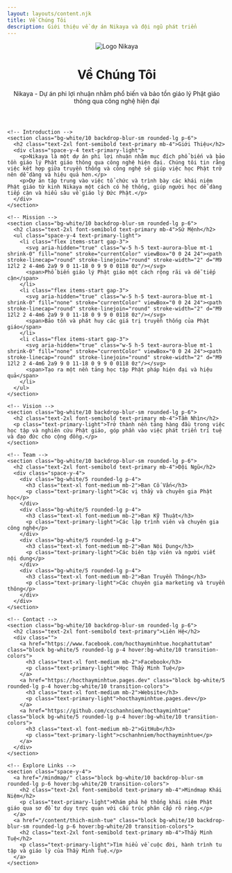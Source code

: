 ```yaml
---
layout: layouts/content.njk
title: Về Chúng Tôi
description: Giới thiệu về dự án Nikaya và đội ngũ phát triển
---
```

<div class="min-h-screen px-4 py-8">
  <div class="max-w-2xl mx-auto space-y-8">
    <!-- Hero Section -->
    <header class="text-center">
      <img src="/images/logo.svg" alt="Logo Nikaya" class="w-20 h-20 mx-auto mb-6">
      <h1 class="font-garamond text-3xl md:text-4xl text-primary mb-4">Về Chúng Tôi</h1>
      <p class="text-lg text-primary-light">Nikaya - Dự án phi lợi nhuận nhằm phổ biến và bảo tồn giáo lý Phật giáo thông qua công nghệ hiện đại</p>
    </header>

    <!-- Introduction -->
    <section class="bg-white/10 backdrop-blur-sm rounded-lg p-6">
      <h2 class="text-2xl font-semibold text-primary mb-4">Giới Thiệu</h2>
      <div class="space-y-4 text-primary-light">
        <p>Nikaya là một dự án phi lợi nhuận nhằm mục đích phổ biến và bảo tồn giáo lý Phật giáo thông qua công nghệ hiện đại. Chúng tôi tin rằng việc kết hợp giữa truyền thống và công nghệ sẽ giúp việc học Phật trở nên dễ dàng và hiệu quả hơn.</p>
        <p>Dự án tập trung vào việc tổ chức và trình bày các khái niệm Phật giáo từ kinh Nikaya một cách có hệ thống, giúp người học dễ dàng tiếp cận và hiểu sâu về giáo lý Đức Phật.</p>
      </div>
    </section>

    <!-- Mission -->
    <section class="bg-white/10 backdrop-blur-sm rounded-lg p-6">
      <h2 class="text-2xl font-semibold text-primary mb-4">Sứ Mệnh</h2>
      <ul class="space-y-4 text-primary-light">
        <li class="flex items-start gap-3">
          <svg aria-hidden="true" class="w-5 h-5 text-aurora-blue mt-1 shrink-0" fill="none" stroke="currentColor" viewBox="0 0 24 24"><path stroke-linecap="round" stroke-linejoin="round" stroke-width="2" d="M9 12l2 2 4-4m6 2a9 9 0 11-18 0 9 9 0 0118 0z"/></svg>
          <span>Phổ biến giáo lý Phật giáo một cách rộng rãi và dễ tiếp cận</span>
        </li>
        <li class="flex items-start gap-3">
          <svg aria-hidden="true" class="w-5 h-5 text-aurora-blue mt-1 shrink-0" fill="none" stroke="currentColor" viewBox="0 0 24 24"><path stroke-linecap="round" stroke-linejoin="round" stroke-width="2" d="M9 12l2 2 4-4m6 2a9 9 0 11-18 0 9 9 0 0118 0z"/></svg>
          <span>Bảo tồn và phát huy các giá trị truyền thống của Phật giáo</span>
        </li>
        <li class="flex items-start gap-3">
          <svg aria-hidden="true" class="w-5 h-5 text-aurora-blue mt-1 shrink-0" fill="none" stroke="currentColor" viewBox="0 0 24 24"><path stroke-linecap="round" stroke-linejoin="round" stroke-width="2" d="M9 12l2 2 4-4m6 2a9 9 0 11-18 0 9 9 0 0118 0z"/></svg>
          <span>Tạo ra một nền tảng học tập Phật pháp hiện đại và hiệu quả</span>
        </li>
      </ul>
    </section>

    <!-- Vision -->
    <section class="bg-white/10 backdrop-blur-sm rounded-lg p-6">
      <h2 class="text-2xl font-semibold text-primary mb-4">Tầm Nhìn</h2>
      <p class="text-primary-light">Trở thành nền tảng hàng đầu trong việc học tập và nghiên cứu Phật giáo, góp phần vào việc phát triển trí tuệ và đạo đức cho cộng đồng.</p>
    </section>

    <!-- Team -->
    <section class="bg-white/10 backdrop-blur-sm rounded-lg p-6">
      <h2 class="text-2xl font-semibold text-primary mb-4">Đội Ngũ</h2>
      <div class="space-y-4">
        <div class="bg-white/5 rounded-lg p-4">
          <h3 class="text-xl font-medium mb-2">Ban Cố Vấn</h3>
          <p class="text-primary-light">Các vị thầy và chuyên gia Phật học</p>
        </div>
        <div class="bg-white/5 rounded-lg p-4">
          <h3 class="text-xl font-medium mb-2">Ban Kỹ Thuật</h3>
          <p class="text-primary-light">Các lập trình viên và chuyên gia công nghệ</p>
        </div>
        <div class="bg-white/5 rounded-lg p-4">
          <h3 class="text-xl font-medium mb-2">Ban Nội Dung</h3>
          <p class="text-primary-light">Các biên tập viên và người viết nội dung</p>
        </div>
        <div class="bg-white/5 rounded-lg p-4">
          <h3 class="text-xl font-medium mb-2">Ban Truyền Thông</h3>
          <p class="text-primary-light">Các chuyên gia marketing và truyền thông</p>
        </div>
      </div>
    </section>

    <!-- Contact -->
    <section class="bg-white/10 backdrop-blur-sm rounded-lg p-6">
      <h2 class="text-2xl font-semibold text-primary">Liên Hệ</h2>
      <div class="">
        <a href="https://www.facebook.com/hocthayminhtue.hocphattutam" class="block bg-white/5 rounded-lg p-4 hover:bg-white/10 transition-colors">
          <h3 class="text-xl font-medium mb-2">Facebook</h3>
          <p class="text-primary-light">Học Thầy Minh Tuệ</p>
        </a>
        <a href="https://hocthayminhtue.pages.dev" class="block bg-white/5 rounded-lg p-4 hover:bg-white/10 transition-colors">
          <h3 class="text-xl font-medium mb-2">Website</h3>
          <p class="text-primary-light">hocthayminhtue.pages.dev</p>
        </a>
        <a href="https://github.com/cschanhniem/hocthayminhtue" class="block bg-white/5 rounded-lg p-4 hover:bg-white/10 transition-colors">
          <h3 class="text-xl font-medium mb-2">GitHub</h3>
          <p class="text-primary-light">cschanhniem/hocthayminhtue</p>
        </a>
      </div>
    </section>

    <!-- Explore Links -->
    <section class="space-y-4">
      <a href="/mindmap/" class="block bg-white/10 backdrop-blur-sm rounded-lg p-6 hover:bg-white/20 transition-colors">
        <h2 class="text-2xl font-semibold text-primary mb-4">Mindmap Khái Niệm</h2>
        <p class="text-primary-light">Khám phá hệ thống khái niệm Phật giáo qua sơ đồ tư duy trực quan với cấu trúc phân cấp rõ ràng.</p>
      </a>
      <a href="/content/thich-minh-tue" class="block bg-white/10 backdrop-blur-sm rounded-lg p-6 hover:bg-white/20 transition-colors">
        <h2 class="text-2xl font-semibold text-primary mb-4">Thầy Minh Tuệ</h2>
        <p class="text-primary-light">Tìm hiểu về cuộc đời, hành trình tu tập và giáo lý của Thầy Minh Tuệ.</p>
      </a>
    </section>
  </div>
</div>
